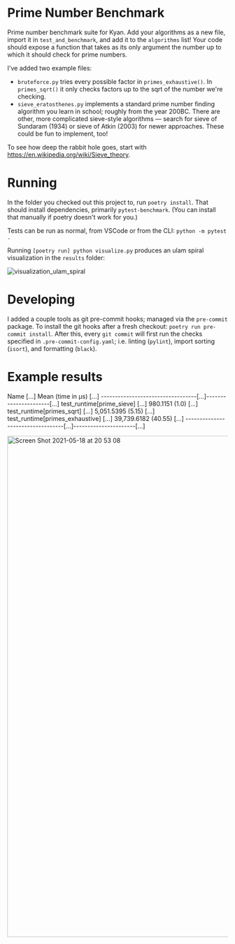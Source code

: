 # Prime Number Benchmark

Prime number benchmark suite for Kyan. Add your algorithms as a new file, import it in `test_and_benchmark`, and add it to the `algorithms` list! Your code should expose a function that takes as its only argument the number up to which it should check for prime numbers.

I've added two example files:
* `bruteforce.py` tries every possible factor in `primes_exhaustive()`. In `primes_sqrt()` it only checks factors up to the sqrt of the number we're checking.
* `sieve_eratosthenes.py` implements a standard prime number finding algorithm you learn in school; roughly from the year 200BC. There are other, more complicated sieve-style algorithms — search for sieve of Sundaram (1934) or sieve of Atkin (2003) for newer approaches. These could be fun to implement, too!

To see how deep the rabbit hole goes, start with https://en.wikipedia.org/wiki/Sieve_theory.

# Running

In the folder you checked out this project to, run `poetry install`. That should install dependencies, primarily `pytest-benchmark`. (You can install that manually if poetry doesn't work for you.)

Tests can be run as normal, from VSCode or from the CLI: `python -m pytest .`

Running `[poetry run] python visualize.py` produces an ulam spiral visualization in the `results` folder:

![visualization_ulam_spiral](https://user-images.githubusercontent.com/1167977/119270670-c1ef5000-bbf5-11eb-929a-36bc450f32f4.png)


# Developing

I added a couple tools as git pre-commit hooks; managed via the `pre-commit` package.
To install the git hooks after a fresh checkout: `poetry run pre-commit install`. After this, every `git commit` will first run the checks specified in `.pre-commit-config.yaml`; i.e. linting (`pylint`), import sorting (`isort`), and formatting (`black`).

# Example results

Name                              [...]   Mean (time in μs)  [...]
----------------------------------[...]----------------------[...]
test_runtime[prime_sieve]         [...]    980.1151 (1.0)    [...]
test_runtime[primes_sqrt]         [...]  5,051.5395 (5.15)   [...]
test_runtime[primes_exhaustive]   [...] 39,739.6182 (40.55)  [...]
----------------------------------[...]----------------------[...]

<img width="1147" alt="Screen Shot 2021-05-18 at 20 53 08" src="https://user-images.githubusercontent.com/1167977/118715032-0efcac00-b81b-11eb-8688-39988363d402.png">
